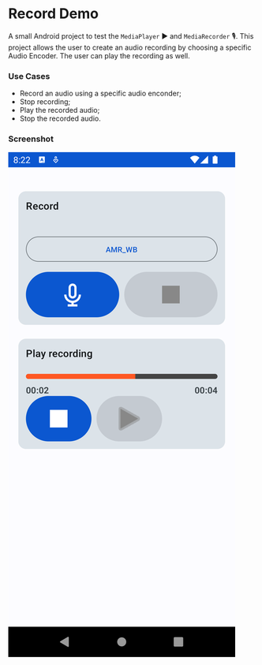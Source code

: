 # Record Demo 

A small Android project to test the `MediaPlayer` ▶️ and `MediaRecorder` 🎙️. This project allows the user to create an audio recording by choosing a specific Audio Encoder. The user can play the recording as well.

### Use Cases

- Record an audio using a specific audio enconder;
- Stop recording;
- Play the recorded audio;
- Stop the recorded audio.

### Screenshot

![App Screenshot](img/Screenshot_20230114_202305.png)